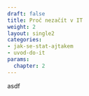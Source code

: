 ```yaml
---
draft: false
title: Proč nezačít v IT
weight: 2
layout: single2
categories: 
- jak-se-stat-ajtakem
- uvod-do-it
params:
  chapter: 2
---
```


asdf